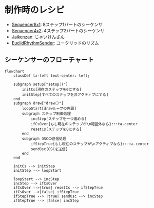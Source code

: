 # 制作時のレシピ

- [Sequencer8x1](Sequencer8x1): 8ステップ1パートのシーケンサ
- [Sequencer4x2](Sequencer4x2): 4ステップ2パートのシーケンサ
- [Jaikenzan](Jaikenzan): じゃいけんざん
- [EuclidRhythmSender](EuclidRhythmSender): ユークリッドのリズム

## シーケンサーのフローチャート

```mermaid
flowchart
    classDef ta-left text-center: left;

    subgraph setup["setup()"]
        initCs[現在のステップを0にする]
        initStep[すべてのステップを非アクティブにする]
    end
    subgraph draw["draw()"]
        loopStart[drawループの先頭]
        subgraph ステップ制御処理
            incStep[ステップを一つ進める]
            ifCsOver{もし現在のステップが\n範囲外なら}:::ta-center
            resetCs[ステップを0にする]
        end
        subgraph OSCの送信処理
            ifStepTrue{もし現在のステップが\nアクティブなら}:::ta-center
            sendOsc[OSCを送信]
        end
    end

    initCs --> initStep
    initStep --> loopStart

    loopStart --> incStep
    incStep --> ifCsOver
    ifCsOver -->|true| resetCs --> ifStepTrue
    ifCsOver -->|false| ifStepTrue
    ifStepTrue --> |true| sendOsc --> incStep
    ifStepTrue --> |false| incStep
```
